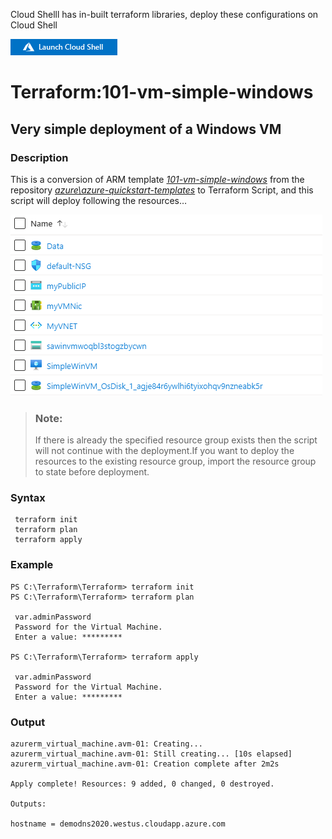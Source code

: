 Cloud Shelll has in-built terraform libraries, deploy these configurations on Cloud Shell

[![cloudshell](cloudshell.png)](https://shell.azure.com)

# Terraform:101-vm-simple-windows

## Very simple deployment of a Windows VM
### Description 
 This is a conversion of ARM template *[101-vm-simple-windows](https://github.com/Azure/azure-quickstart-templates/tree/master/101-vm-simple-windows)* from the repository *[azure\azure-quickstart-templates](https://github.com/Azure/azure-quickstart-templates)*  to Terraform Script, and this script will deploy following the resources…
 
  ![output](example.png)


> ### Note:
> If there is already the specified resource group exists then the script will not continue with the deployment.If you want to deploy the resources to the existing resource group, import the resource 
group to state before deployment.

### Syntax
  ```
   terraform init 
   terraform plan
   terraform apply
 ```  

 ### Example
 ```
 PS C:\Terraform\Terraform> terraform init 
 PS C:\Terraform\Terraform> terraform plan

  var.adminPassword
  Password for the Virtual Machine.
  Enter a value: *********

 PS C:\Terraform\Terraform> terraform apply 

  var.adminPassword
  Password for the Virtual Machine.
  Enter a value: *********
````

### Output

```
azurerm_virtual_machine.avm-01: Creating...
azurerm_virtual_machine.avm-01: Still creating... [10s elapsed]
azurerm_virtual_machine.avm-01: Creation complete after 2m2s 

Apply complete! Resources: 9 added, 0 changed, 0 destroyed.

Outputs:

hostname = demodns2020.westus.cloudapp.azure.com
```
